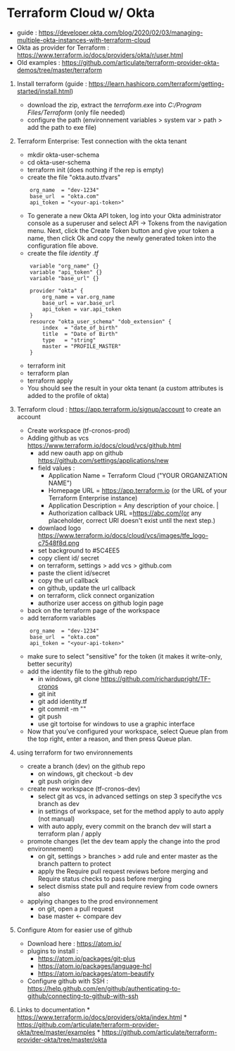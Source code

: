 # Terraform Cloud w/ Okta
* guide : https://developer.okta.com/blog/2020/02/03/managing-multiple-okta-instances-with-terraform-cloud
* Okta as provider for Terraform : https://www.terraform.io/docs/providers/okta/r/user.html
* Old examples : https://github.com/articulate/terraform-provider-okta-demos/tree/master/terraform


1. Install terraform (guide : https://learn.hashicorp.com/terraform/getting-started/install.html)
	*  download the zip, extract the *terraform.ex*e into *C:/Program Files/Terraform* (only file needed)
	*  configure the path (environnement variables > system var > path > add the path to exe file)
2. Terraform Enterprise: Test connection with the okta tenant
	*  mkdir okta-user-schema
	*  cd okta-user-schema
	*  terraform init (does nothing if the rep is empty)
	*  create the file "okta.auto.tfvars"
	```
		org_name  = "dev-1234"
		base_url  = "okta.com"
		api_token = "<your-api-token>"
	```
	* To generate a new Okta API token, log into your Okta administrator console as a superuser and select API -> Tokens from the navigation menu. Next, click the Create Token button and give your token a name, then click Ok and copy the newly generated token into the configuration file above.
	*  create the file *identity .tf*
	```
		variable "org_name" {}
		variable "api_token" {}
		variable "base_url" {}

		provider "okta" {
			org_name = var.org_name
			base_url = var.base_url
			api_token = var.api_token
		}
		resource "okta_user_schema" "dob_extension" {
			index  = "date_of_birth"
			title  = "Date of Birth"
			type   = "string"
			master = "PROFILE_MASTER"
		}
	```

	* terraform init
	* terraform plan
	* terraform apply
	* You should see the result in your okta tenant (a custom attributes is added to the profile of okta)
3. Terraform cloud : https://app.terraform.io/signup/account to create an account
	* Create workspace (tf-cronos-prod)
	* Adding github as vcs https://www.terraform.io/docs/cloud/vcs/github.html
		* add new oauth app on github https://github.com/settings/applications/new
		* field values :
			* Application Name  =  Terraform Cloud ("YOUR ORGANIZATION NAME")                          
			* Homepage URL  = https://app.terraform.io (or the URL of your Terraform Enterprise instance)     
			* Application Description  = Any description of your choice.                                                      	|
			* Authorization callback URL =https://abc.com/(or any placeholder, correct URI doesn't exist until the next step.)
		* downlaod logo https://www.terraform.io/docs/cloud/vcs/images/tfe_logo-c7548f8d.png
		* set background to #5C4EE5
		* copy client id/ secret
		* on terraform, settings > add vcs > github.com
		* paste the client id/secret
		* copy the url callback
		* on github, update the url callback
		* on terraform, click connect organization
		* authorize user access on github login page
	* back on the terraform page of the workspace
	* add terraform variables
	```
		org_name  = "dev-1234"
		base_url  = "okta.com"
		api_token = "<your-api-token>"
	```
	* make sure to select "sensitive" for the token (it makes it write-only, better security)
	* add the identity file to the github repo
		* in windows, git clone https://github.com/richardupright/TF-cronos
		* git init
		* git add identity.tf
		* git commit -m ""
		* git push
		*	use git tortoise for windows to use a graphic interface
	* Now that you’ve configured your workspace, select Queue plan from the top right, enter a reason, and then press Queue plan.		
4. using terraform for two environnements
	* create a branch (dev) on the github repo
		* on windows, git checkout -b dev
		* git push origin dev
	* create new workspace (tf-cronos-dev)
		* select git as vcs, in advanced settings on step 3 specifythe vcs branch as dev
		* in settings of workspace, set for the method apply to auto apply (not manual)
		* with auto apply, every commit on the branch dev will start a terraform plan / apply
	* promote changes (let the dev team apply the change into the prod environnement)
		* on git, settings > branches > add rule and enter master as the branch pattern to protect
		* apply the Require pull request reviews before merging and Require status checks to pass before merging
		* select dismiss state pull and require review from code owners also
	* applying changes to the prod environnement
		* on git, open a pull request
		* base master <- compare dev
5. Configure Atom for easier use of github
    * Download here : https://atom.io/
    * plugins to install :
      * https://atom.io/packages/git-plus
      * https://atom.io/packages/language-hcl
      * https://atom.io/packages/atom-beautify
    * Configure github with SSH : https://help.github.com/en/github/authenticating-to-github/connecting-to-github-with-ssh
6. Links to documentation
		* https://www.terraform.io/docs/providers/okta/index.html
		* https://github.com/articulate/terraform-provider-okta/tree/master/examples
		* https://github.com/articulate/terraform-provider-okta/tree/master/okta
